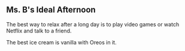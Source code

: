 ## Ms. B's Ideal Afternoon

The best way to relax after a long day is to play video games or watch Netflix and talk to a friend.

The best ice cream is vanilla with Oreos in it.